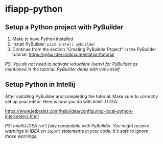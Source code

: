 # ifiapp-python

## Setup a Python project with PyBuilder

1. Make to have Python installed
2. Install PyBuilder: `pip3 install pybuilder`
3. Continue from the section "Creating PyBuilder Project" in the PyBuilder tutorial: https://pybuilder.io/documentation/tutorial

_PS: You do not need to activate virtualenv (venv) for PyBuilder as mentioned in the tutorial. PyBuilder deals with venv itself._

## Setup Python in Intellij

After installing PyBuilder and completing the tutorial. Make sure to correctly set up your editor. Here is how you do with IntelliJ IDEA:

https://www.jetbrains.com/help/idea/configuring-local-python-interpreters.html

_PS: IntelliJ IDEA isn't fully compatible with PyBuilder. You might receive warnings in IDEA on `import` statements in your code. It's safe to ignore those warnings._